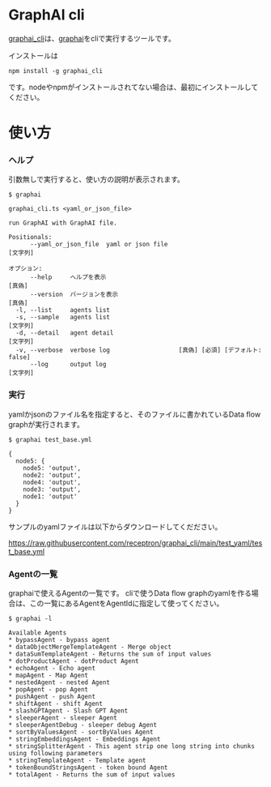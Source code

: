 # GraphAI cli

[graphai_cli](https://www.npmjs.com/package/graphai_cli)は、[graphai](https://github.com/receptron/graphai)をcliで実行するツールです。

インストールは

```
npm install -g graphai_cli
```

です。nodeやnpmがインストールされてない場合は、最初にインストールしてください。

# 使い方

### ヘルプ

引数無しで実行すると、使い方の説明が表示されます。

```
$ graphai
```

```
graphai_cli.ts <yaml_or_json_file>

run GraphAI with GraphAI file.

Positionals:
      --yaml_or_json_file  yaml or json file                            [文字列]

オプション:
      --help     ヘルプを表示                                             [真偽]
      --version  バージョンを表示                                         [真偽]
  -l, --list     agents list
  -s, --sample   agents list                                            [文字列]
  -d, --detail   agent detail                                           [文字列]
  -v, --verbose  verbose log                   [真偽] [必須] [デフォルト: false]
      --log      output log                                             [文字列]
```

### 実行

yamlかjsonのファイル名を指定すると、そのファイルに書かれているData flow graphが実行されます。

```
$ graphai test_base.yml 
```

```
{
  node5: {
    node5: 'output',
    node2: 'output',
    node4: 'output',
    node3: 'output',
    node1: 'output'
  }
}

```


サンプルのyamlファイルは以下からダウンロードしてくだださい。

https://raw.githubusercontent.com/receptron/graphai_cli/main/test_yaml/test_base.yml


### Agentの一覧

graphaiで使えるAgentの一覧です。
cliで使うData flow graphのyamlを作る場合は、この一覧にあるAgentをAgentIdに指定して使ってください。

```
$ graphai -l
```

```
Available Agents
* bypassAgent - bypass agent
* dataObjectMergeTemplateAgent - Merge object
* dataSumTemplateAgent - Returns the sum of input values
* dotProductAgent - dotProduct Agent
* echoAgent - Echo agent
* mapAgent - Map Agent
* nestedAgent - nested Agent
* popAgent - pop Agent
* pushAgent - push Agent
* shiftAgent - shift Agent
* slashGPTAgent - Slash GPT Agent
* sleeperAgent - sleeper Agent
* sleeperAgentDebug - sleeper debug Agent
* sortByValuesAgent - sortByValues Agent
* stringEmbeddingsAgent - Embeddings Agent
* stringSplitterAgent - This agent strip one long string into chunks using following parameters
* stringTemplateAgent - Template agent
* tokenBoundStringsAgent - token bound Agent
* totalAgent - Returns the sum of input values
```
